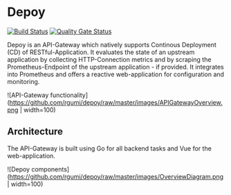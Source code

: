 # Depoy

[![Build Status](https://travis-ci.com/rgumi/depoy.svg?branch=master)](https://travis-ci.com/rgumi/depoy)
[![Quality Gate Status](https://sonarcloud.io/api/project_badges/measure?project=rgumi_deploy&metric=alert_status)](https://sonarcloud.io/dashboard?id=rgumi_deploy)

Depoy is an API-Gateway which natively supports Continous Deployment (CD) of RESTful-Application. It evaluates the state of an upstream application by collecting HTTP-Connection metrics and by scraping the Prometheus-Endpoint of the upstream application - if provided. It integrates into Prometheus and offers a reactive web-application for configuration and monitoring.

![API-Gateway functionality](https://github.com/rgumi/depoy/raw/master/images/APIGatewayOverview.png | width=100)

## Architecture

The API-Gateway is built using Go for all backend tasks and Vue for the web-application.

![Depoy components](https://github.com/rgumi/depoy/raw/master/images/OverviewDiagram.png | width=100)
